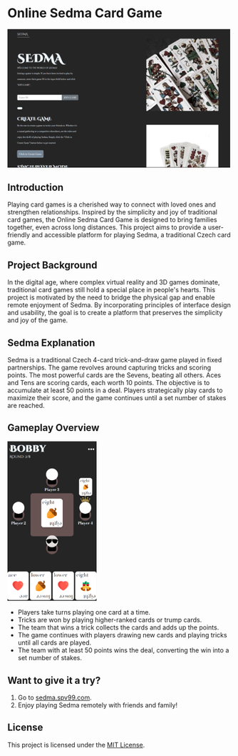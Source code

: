 # Online Sedma Card Game

<img src="apps/tntapp/src/assets/inicial-page.png" alt="Page Screenshot" width="500" />

## Introduction

Playing card games is a cherished way to connect with loved ones and strengthen relationships. Inspired by the simplicity and joy of traditional card games, the Online Sedma Card Game is designed to bring families together, even across long distances. This project aims to provide a user-friendly and accessible platform for playing Sedma, a traditional Czech card game.

## Project Background

In the digital age, where complex virtual reality and 3D games dominate, traditional card games still hold a special place in people's hearts. This project is motivated by the need to bridge the physical gap and enable remote enjoyment of Sedma. By incorporating principles of interface design and usability, the goal is to create a platform that preserves the simplicity and joy of the game.

## Sedma Explanation

Sedma is a traditional Czech 4-card trick-and-draw game played in fixed partnerships. The game revolves around capturing tricks and scoring points. The most powerful cards are the Sevens, beating all others. Aces and Tens are scoring cards, each worth 10 points. The objective is to accumulate at least 50 points in a deal. Players strategically play cards to maximize their score, and the game continues until a set number of stakes are reached.

## Gameplay Overview

 <img src="apps/tntapp/src/assets/sunglasses-example.png" alt="Gameplay Screenshot" width="200" />
 
- Players take turns playing one card at a time.
- Tricks are won by playing higher-ranked cards or trump cards.
- The team that wins a trick collects the cards and adds up the points.
- The game continues with players drawing new cards and playing tricks until all cards are played.
- The team with at least 50 points wins the deal, converting the win into a set number of stakes.

## Want to give it a try?

1. Go to [sedma.spv99.com](https://sedma.spv99.com/).
2. Enjoy playing Sedma remotely with friends and family!

## License

This project is licensed under the [MIT License](LICENSE).
